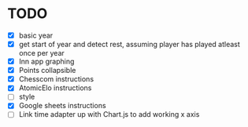 # TODO
 - [x] basic year
 - [x] get start of year and detect rest, assuming player has played atleast once per year
 - [x] Inn app graphing
 - [x] Points collapsible
 - [x] Chesscom instructions
 - [x] AtomicElo instructions
 - [ ] style
 - [x] Google sheets instructions
 - [ ] Link time adapter up with Chart.js to add working x axis